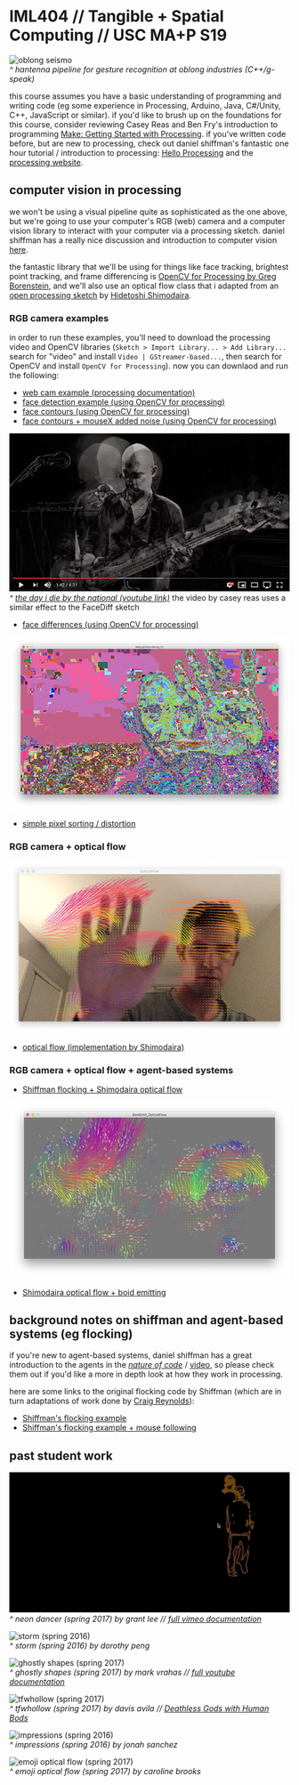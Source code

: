# IML404 // Tangible + Spatial Computing // USC MA+P S19   

![oblong seismo](https://github.com/johnbcarpenter/USC_IML404_IMAGES/blob/master/images/seismo-gesture.gif)  
_^ hantenna pipeline for gesture recognition at oblong industries (C++/g-speak)_

this course assumes you have a basic understanding of programming and writing code (eg some experience in Processing, Arduino, Java, C#/Unity, C++, JavaScript or similar). if you'd like to brush up on the foundations for this course, consider reviewing Casey Reas and Ben Fry's introduction to programming [Make: Getting Started with Processing](http://shop.oreilly.com/product/0636920000570.do). if you've written code before, but are new to processing, check out daniel shiffman's fantastic one hour tutorial / introduction to processing: [Hello Processing](http://hello.processing.org) and the [processing website](http://processing.org).

## computer vision in processing
we won't be using a visual pipeline quite as sophisticated as the one above, but we're going to use your computer's RGB (web) camera and a computer vision library to interact with your computer via a processing sketch.  daniel shiffman has a really nice discussion and introduction to computer vision [here](https://www.youtube.com/watch?v=h8tk0hmWB44).

the fantastic library that we'll be using for things like face tracking, brightest point tracking, and frame differencing is [OpenCV for Processing by Greg Borenstein](https://github.com/atduskgreg/opencv-processing), and we'll also use an optical flow class that i adapted from an [open processing sketch](https://www.openprocessing.org/sketch/10435/) by [Hidetoshi Shimodaira](https://vimeo.com/12629933).

### RGB camera examples
in order to run these examples, you'll need to download the processing video and OpenCV libraries (`Sketch > Import Library... > Add Library...` search for "video" and install `Video | GStreamer-based...`, then search for OpenCV and install `OpenCV for Processing`).  now you can downlaod and run the following:

- [web cam example (processing documentation)](https://github.com/johnbcarpenter/USC_IML404/tree/master/RGB_CAMERA/Webcam)
- [face detection example (using OpenCV for processing)](https://github.com/johnbcarpenter/USC_IML404/tree/master/RGB_CAMERA/FaceDetection)
- [face contours (using OpenCV for processing)](https://github.com/johnbcarpenter/USC_IML404/tree/master/RGB_CAMERA/ContourUpdate)
- [face contours + mouseX added noise (using OpenCV for processing)](https://github.com/johnbcarpenter/USC_IML404/tree/master/RGB_CAMERA/ContourUpdateDistort)

![face diff](https://github.com/johnbcarpenter/USC_IML404_IMAGES/blob/master/images/national-reas.png)  
_^ [the day i die by the national (youtube link)](https://www.youtube.com/watch?v=GwZvip416NU)_
the video by casey reas uses a similar effect to the FaceDiff sketch

- [face differences (using OpenCV for processing)](https://github.com/johnbcarpenter/USC_IML404/tree/master/RGB_CAMERA/FaceDiff)

![simple pixel sorting](https://github.com/johnbcarpenter/USC_IML404_IMAGES/blob/master/images/pixel-sort.png)

- [simple pixel sorting / distortion](https://github.com/johnbcarpenter/USC_IML404/tree/master/RGB_CAMERA/WebcamReordering_01)
  
### RGB camera + optical flow

![optical flow](https://github.com/johnbcarpenter/USC_IML404_IMAGES/blob/master/images/optical-flow.png)

- [optical flow (implementation by Shimodaira)](https://github.com/johnbcarpenter/USC_IML404/tree/master/RGB_CAMERA/OpticalFlow)

### RGB camera + optical flow + agent-based systems
- [Shiffman flocking + Shimodaira optical flow](https://github.com/johnbcarpenter/USC_IML404/tree/master/AGENTS/Flocking_OpticalFlow) 

![optical flow + boid emitting](https://github.com/johnbcarpenter/USC_IML404_IMAGES/blob/master/images/boid-flow.png)

- [Shimodaira optical flow + boid emitting](https://github.com/johnbcarpenter/USC_IML404/tree/master/AGENTS/BoidEmit_OpticalFlow)  
  
## background notes on shiffman and agent-based systems (eg flocking)  
if you're new to agent-based systems, daniel shiffman has a great introduction to the agents in the [_nature of code_](http://natureofcode.com/book/chapter-6-autonomous-agents/) / [video](https://vimeo.com/63928274), so please check them out if you'd like a more in depth look at how they work in processing.  

here are some links to the original flocking code by Shiffman (which are in turn adaptations of work done by [Craig Reynolds](https://www.red3d.com/cwr/papers/1987/boids.html)):  
- [Shiffman's flocking example](https://github.com/shiffman/The-Nature-of-Code-Examples/tree/master/chp06_agents/NOC_6_09_Flocking)  
- [Shiffman's flocking example + mouse following](https://github.com/shiffman/The-Nature-of-Code-Examples/tree/master/chp06_agents/NOC_6_09_FlockingMouse)  

## past student work
![neon dancer (spring 2017)](https://github.com/johnbcarpenter/USC_IML404_IMAGES/blob/master/images/neon-dancer-spring17.gif)  
_^ neon dancer (spring 2017) by grant lee // [full vimeo documentation](https://vimeo.com/207423025)_

![storm (spring 2016)](https://github.com/johnbcarpenter/USC_IML404_IMAGES/blob/master/images/storm-spring16.gif)  
_^ storm (spring 2016) by dorothy peng_

![ghostly shapes (spring 2017)](https://github.com/johnbcarpenter/USC_IML404_IMAGES/blob/master/images/ghostly-shapes-spring17.gif)  
_^ ghostly shapes (spring 2017) by mark vrahas // [full youtube documentation](https://www.youtube.com/watch?v=6qYEf4AhuUI)_

![tfwhollow (spring 2017)](https://github.com/johnbcarpenter/USC_IML404_IMAGES/blob/master/images/tfwhollow-spring17.gif)  
_^ tfwhollow (spring 2017) by davis avila // [Deathless Gods with Human Bods](https://vimeo.com/207192583)_

![impressions (spring 2016)](https://github.com/johnbcarpenter/USC_IML404_IMAGES/blob/master/images/impressions-spring16.gif)  
_^ impressions (spring 2016) by jonah sanchez_

![emoji optical flow (spring 2017)](https://github.com/johnbcarpenter/USC_IML404_IMAGES/blob/master/images/emoji-optical-flow-spring17.gif)  
_^ emoji optical flow (spring 2017) by caroline brooks_
